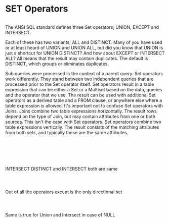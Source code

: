 # SET Operators

<figure><img src=".gitbook/assets/image (4).png" alt=""><figcaption></figcaption></figure>

The ANSI SQL standard defines three Set operators; UNION, EXCEPT and INTERSECT.

Each of these has two variants; ALL and DISTINCT. Many of you have used or at least heard of UNION and UNION ALL, but did you know that UNION is just a shortcut for UNION DISTINCT? And how about EXCEPT or INTERSECT ALL? All means that the result may contain duplicates. The default is DISTINCT, which groups or eliminates duplicates.

Sub queries were processed in the context of a parent query. Set operators work differently. They stand between two independent queries that are processed prior to the Set operator itself. Set operators result in a table expression that can be either a Set or a Multiset based on the data, queries and the operator that we use. The result can be used with additional Set operators as a derived table and a FROM clause, or anywhere else where a table expression is allowed. It's important not to confuse Set operators with Joins. Joins combine two table expressions horizontally. The result rows depend on the type of Join, but may contain attributes from one or both sources. This isn't the case with Set operators. Set operators combine two table expressions vertically. The result consists of the matching attributes from both sets, and typically these are the same attributes.

<figure><img src=".gitbook/assets/image (6).png" alt=""><figcaption></figcaption></figure>

<figure><img src=".gitbook/assets/image (7).png" alt=""><figcaption></figcaption></figure>

<figure><img src=".gitbook/assets/image (8).png" alt=""><figcaption></figcaption></figure>

<figure><img src=".gitbook/assets/image (9).png" alt=""><figcaption></figcaption></figure>

<figure><img src=".gitbook/assets/image (10).png" alt=""><figcaption></figcaption></figure>

<figure><img src=".gitbook/assets/image (11).png" alt=""><figcaption></figcaption></figure>

INTERSECT DISTINCT and INTERSECT both are same

<figure><img src=".gitbook/assets/image (13).png" alt=""><figcaption></figcaption></figure>

<figure><img src=".gitbook/assets/image (14).png" alt=""><figcaption></figcaption></figure>

<figure><img src=".gitbook/assets/image (15).png" alt=""><figcaption></figcaption></figure>

Out of all the operators except is the only directional set

<figure><img src=".gitbook/assets/image (16).png" alt=""><figcaption></figcaption></figure>

<figure><img src=".gitbook/assets/image (17).png" alt=""><figcaption></figcaption></figure>

<figure><img src=".gitbook/assets/image (18).png" alt=""><figcaption></figcaption></figure>

Same is true for Union and Intersect in case of NULL

